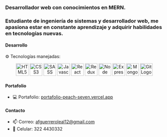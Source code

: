 ### Desarrollador web con conocimientos en MERN.

### Estudiante de ingeniería de sistemas y desarrollador web, me apasiona estar en constante aprendizaje y adquirir habilidades en tecnologías nuevas.

#### Desarrollo

⚙️  Tecnologías manejadas: 

<p align="center">
<img src="https://raw.githubusercontent.com/dustin100/dustin100/master/assests/html5-original.svg" height="auto" width="40" alt="HTML5 Logo">
<img src="https://raw.githubusercontent.com/dustin100/dustin100/master/assests/css3-original.svg" height="auto" width="40" alt="CSS3 Logo">
<img src="https://raw.githubusercontent.com/dustin100/dustin100/master/assests/sass-original.svg" height="auto" width="40" alt="SASS Logo">
<img src="https://raw.githubusercontent.com/dustin100/dustin100/master/assests/javascript-plain.svg" height="auto" width="40" alt="Javascript Logo">
<img src="https://raw.githubusercontent.com/dustin100/dustin100/master/assests/react-original.svg" height="auto" width="40" alt="React JS Logo">
<img src="https://raw.githubusercontent.com/dustin100/dustin100/master/assests/redux-original.svg" height="auto" width="40" alt="Redux Logo">
<img src="https://raw.githubusercontent.com/dustin100/dustin100/master/assests/nodejs-original.svg" height="auto" width="40" alt="Node JS Logo">
<img src="https://raw.githubusercontent.com/dustin100/dustin100/master/assests/express-original.svg" height="auto" width="40" alt="Express Logo">
<img src="https://raw.githubusercontent.com/dustin100/dustin100/master/assests/mongodb-original.svg" height="auto" width="40" alt="Mongo db Logo">
<img src="https://raw.githubusercontent.com/dustin100/dustin100/master/assests/git-original.svg" height="auto" width="40" alt="Git Logo">
</p>

#### Portafolio

- 💻 Portafolio: [ portafolio-peach-seven.vercel.app](https://portafolio-peach-seven.vercel.app/)

#### Contacto

- 📫 Correo:     afguerreroleal12@gmail.com
- 📱 Celular:    322 4430332

